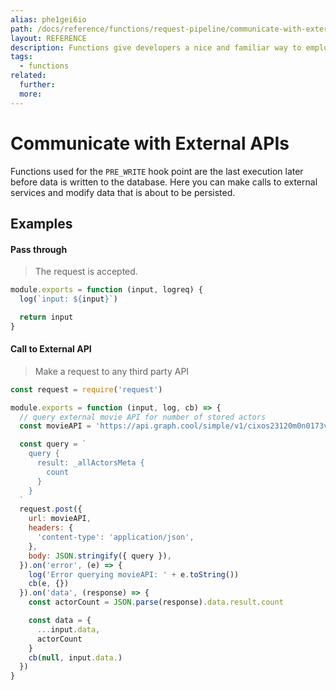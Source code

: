 ```yaml
---
alias: phe1gei6io
path: /docs/reference/functions/request-pipeline/communicate-with-external-apis
layout: REFERENCE
description: Functions give developers a nice and familiar way to employ custom business logic.
tags:
  - functions
related:
  further:
  more:
---
```


# Communicate with External APIs

Functions used for the `PRE_WRITE` hook point are the last execution later before data is written to the database.
Here you can make calls to external services and modify data that is about to be persisted.

## Examples

#### Pass through

> The request is accepted.

```js
module.exports = function (input, logreq) {
  log(`input: ${input}`)

  return input
}
```

#### Call to External API

> Make a request to any third party API

```js
const request = require('request')

module.exports = function (input, log, cb) => {
  // query external movie API for number of stored actors
  const movieAPI = 'https://api.graph.cool/simple/v1/cixos23120m0n0173veiiwrjr'

  const query = `
    query {
      result: _allActorsMeta {
        count
      }
    }
  `
  request.post({
    url: movieAPI,
    headers: {
      'content-type': 'application/json',
    },
    body: JSON.stringify({ query }),
  }).on('error', (e) => {
    log('Error querying movieAPI: ' + e.toString())
    cb(e, {})
  }).on('data', (response) => {
    const actorCount = JSON.parse(response).data.result.count

    const data = {
      ...input.data,
      actorCount
    }
    cb(null, input.data.)
  })
}
```
